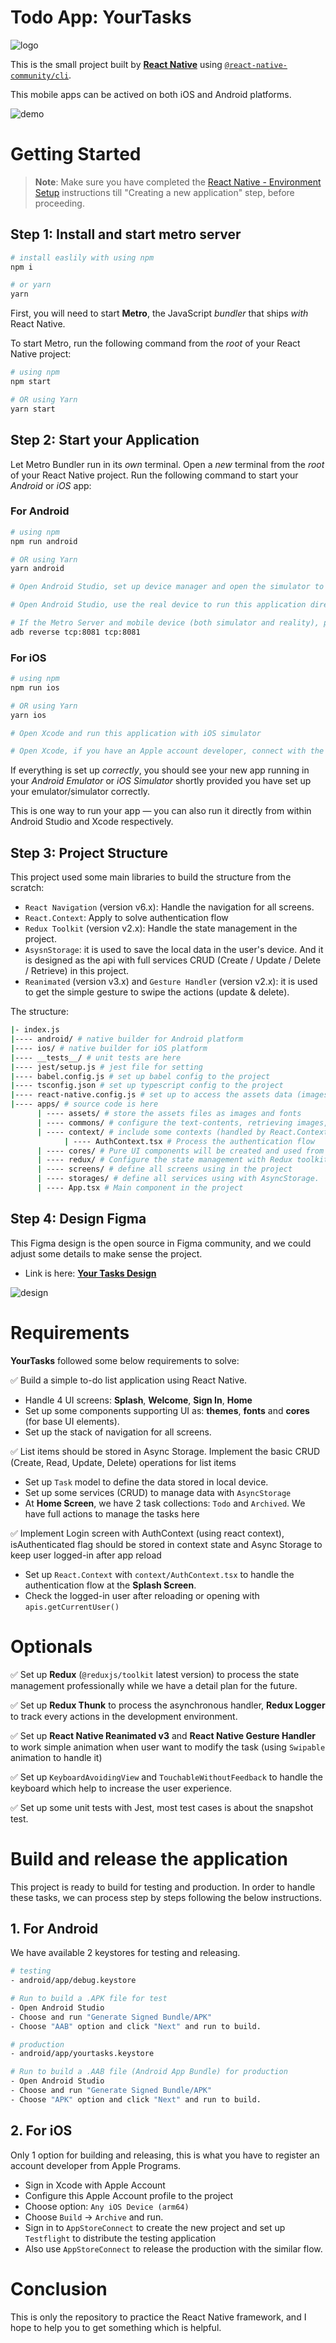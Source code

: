# Todo App: YourTasks
![logo](./apps/assets/images/logofull.png)

This is the small project built by [**React Native**](https://reactnative.dev) using [`@react-native-community/cli`](https://github.com/react-native-community/cli).

This mobile apps can be actived on both iOS and Android platforms.

![demo](./apps/assets/images/ios-demo.png)

# Getting Started

>**Note**: Make sure you have completed the [React Native - Environment Setup](https://reactnative.dev/docs/environment-setup) instructions till "Creating a new application" step, before proceeding.

## Step 1: Install and start metro server

```bash
# install easlily with using npm
npm i

# or yarn
yarn
```

First, you will need to start **Metro**, the JavaScript _bundler_ that ships _with_ React Native.

To start Metro, run the following command from the _root_ of your React Native project:

```bash
# using npm
npm start

# OR using Yarn
yarn start
```

## Step 2: Start your Application

Let Metro Bundler run in its _own_ terminal. Open a _new_ terminal from the _root_ of your React Native project. Run the following command to start your _Android_ or _iOS_ app:

### For Android

```bash
# using npm
npm run android

# OR using Yarn
yarn android

# Open Android Studio, set up device manager and open the simulator to run the demo.

# Open Android Studio, use the real device to run this application directly.

# If the Metro Server and mobile device (both simulator and reality), please run this command to connect the proxy to metro server again:
adb reverse tcp:8081 tcp:8081
```

### For iOS

```bash
# using npm
npm run ios

# OR using Yarn
yarn ios

# Open Xcode and run this application with iOS simulator

# Open Xcode, if you have an Apple account developer, connect with the real device to run this application directly.
```

If everything is set up _correctly_, you should see your new app running in your _Android Emulator_ or _iOS Simulator_ shortly provided you have set up your emulator/simulator correctly.

This is one way to run your app — you can also run it directly from within Android Studio and Xcode respectively.

## Step 3: Project Structure

This project used some main libraries to build the structure from the scratch:

- `React Navigation` (version v6.x): Handle the navigation for all screens.
- `React.Context`: Apply to solve authentication flow
- `Redux Toolkit` (version v2.x): Handle the state management in the project.
- `AsysnStorage`: it is used to save the local data in the user's device. And it is designed as the api with full services CRUD (Create / Update / Delete / Retrieve) in this project.
- `Reanimated` (version v3.x) and `Gesture Handler` (version v2.x): it is used to get the simple gesture to swipe the actions (update & delete).

The structure:

```bash
|- index.js
|---- android/ # native builder for Android platform
|---- ios/ # native builder for iOS platform
|---- __tests__/ # unit tests are here
|---- jest/setup.js # jest file for setting
|---- babel.config.js # set up babel config to the project
|---- tsconfig.json # set up typescript config to the project
|---- react-native.config.js # set up to access the assets data (images, fonts) in the project
|---- apps/ # source code is here
      | ---- assets/ # store the assets files as images and fonts
      | ---- commons/ # configure the text-contents, retrieving images, screen names and theme of the project
      | ---- context/ # include some contexts (handled by React.Context) to use in the project
            | ---- AuthContext.tsx # Process the authentication flow
      | ---- cores/ # Pure UI components will be created and used from here
      | ---- redux/ # Configure the state management with Redux toolkit
      | ---- screens/ # define all screens using in the project
      | ---- storages/ # define all services using with AsyncStorage.
      | ---- App.tsx # Main component in the project
```

## Step 4: Design Figma

This Figma design is the open source in Figma community, and we could adjust some details to make sense the project.

- Link is here: [**Your Tasks Design**](https://www.figma.com/file/qoJoHiC2TlzZc3MSGCyzpa/Todo-List-App-(Community)?type=design&node-id=0%3A1&mode=design&t=C7gzL8xuTD4JeXyT-1)

![design](./apps/assets/images/design-yourtasks.png)

# Requirements

**YourTasks** followed some below requirements to solve:

✅ Build a simple to-do list application using React Native.
- Handle 4 UI screens: **Splash**, **Welcome**, **Sign In**, **Home**
- Set up some components supporting UI as: **themes**, **fonts** and **cores** (for base UI elements).
- Set up the stack of navigation for all screens.

✅ List items should be stored in Async Storage. Implement the basic CRUD (Create, Read, Update, Delete) operations for list items
- Set up `Task` model to define the data stored in local device.
- Set up some services (CRUD) to manage data with `AsyncStorage`
- At **Home Screen**, we have 2 task collections: `Todo` and `Archived`. We have full actions to manage the tasks here


✅ Implement Login screen with AuthContext (using react context), isAuthenticated flag should be stored in context state and Async Storage to keep user logged-in after app reload
- Set up `React.Context` with `context/AuthContext.tsx` to handle the authentication flow at the **Splash Screen**.
- Check the logged-in user after reloading or opening with `apis.getCurrentUser()`

# Optionals

✅ Set up **Redux** (`@reduxjs/toolkit` latest version) to process the state management professionally while we have a detail plan for the future.

✅ Set up **Redux Thunk** to process the asynchronous handler, **Redux Logger** to track every actions in the development environment.

✅ Set up **React Native Reanimated v3** and **React Native Gesture Handler** to work simple animation when user want to modify the task (using `Swipable` animation to handle it)

✅ Set up `KeyboardAvoidingView` and `TouchableWithoutFeedback` to handle the keyboard which help to increase the user experience.

✅ Set up some unit tests with Jest, most test cases is about the snapshot test.

# Build and release the application

This project is ready to build for testing and production. In order to handle these tasks, we can process step by steps following the below instructions.

## 1. For Android

We have available 2 keystores for testing and releasing.

```bash
# testing
- android/app/debug.keystore

# Run to build a .APK file for test
- Open Android Studio
- Choose and run "Generate Signed Bundle/APK"
- Choose "AAB" option and click "Next" and run to build.

# production
- android/app/yourtasks.keystore

# Run to build a .AAB file (Android App Bundle) for production
- Open Android Studio
- Choose and run "Generate Signed Bundle/APK"
- Choose "APK" option and click "Next" and run to build.
```

## 2. For iOS

Only 1 option for building and releasing, this is what you have to register an account developer from Apple Programs.

- Sign in Xcode with Apple Account
- Configure this Apple Account profile to the project
- Choose option: `Any iOS Device (arm64)`
- Choose `Build` -> `Archive` and run.
- Sign in to `AppStoreConnect` to create the new project and set up `Testflight` to distribute the testing application
- Also use `AppStoreConnect` to release the production with the similar flow.

# Conclusion

This is only the repository to practice the React Native framework, and I hope to help you to get something which is helpful.
